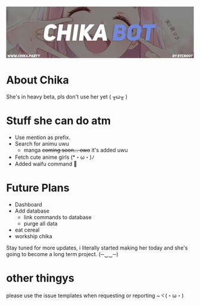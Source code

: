 ![ChikaLogo](https://github.com/etcroot/chika/blob/master/resource/img/chikalogo.png)

# About Chika
She's in heavy beta, pls don't use her yet ( ╥ω╥ )

# Stuff she can do atm
- Use mention as prefix.
- Search for animu uwu
  - manga ~~coming soon... owo~~ it's added uwu
- Fetch cute anime girls (*・ω・)ﾉ
- Added waifu command :eyes:

# Future Plans
- Dashboard
- Add database
  - link commands to database
  - purge all data
- eat cereal
- workship chika

Stay tuned for more updates, i literally started making her today and she's going to become a long term project. 	(─‿‿─)

# other thingys
please use the issue templates when requesting or reporting ~ヾ(・ω・)
